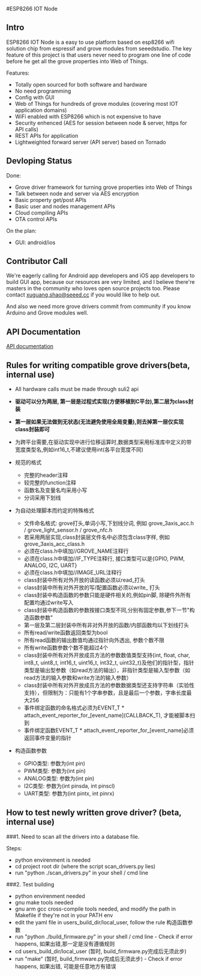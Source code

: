 #ESP8266 IOT Node


## Intro
ESP8266 IOT Node is a easy to use platform based on esp8266 wifi solution chip from espressif and grove modules from seeedstudio. The key feature of this project is that users never need to program one line of code before he get all the grove properties into Web of Things. 

Features:

* Totally open sourced for both software and hardware
* No need programming
* Config with GUI
* Web of Things for hundreds of grove modules (covering most IOT application domains)
* WiFi enabled with ESP8266 which is not expensive to have
* Security enhenced (AES for session between node & server, https for API calls)
* REST APIs for application 
* Lightweighted forward server (API server) based on Tornado



## Devloping Status

Done:

* Grove driver framework for turning grove properties into Web of Things
* Talk between node and server via AES encryption
* Basic property get/post APIs
* Basic user and nodes management APIs
* Cloud compiling APIs
* OTA control APIs

On the plan:

* GUI: android/ios

## Contributor Call

We're eagerly calling for Android app developers and iOS app developers to build GUI app, because our resources are very limited, and I believe there're masters in the community who loves open source projects too. Please contact xuguang.shao@seeed.cc if you would like to help out. 

And also we need more grove drivers commit from community if you know Arduino and Grove modules well.

## API Documentation

[API documentation](https://github.com/KillingJacky/esp8266_iot_node/wiki/API-Documentation)


## Rules for writing compatible grove drivers(beta, internal use)

* All hardware calls must be made through suli2 api
* **驱动可以分为两层, 第一层是过程式实现(方便移植到C平台),第二层为class封装**
* **第一层如果无法做到无状态(无法避免使用全局变量),则去掉第一层仅实现class封装即可**
* 为跨平台需要,在驱动实现中进行位移运算时,数据类型采用标准库中定义的带宽度类型名,例如int16_t,不建议使用int(各平台宽度不同)
* 规范的格式
  * 完整的header注释
  * 较完整的function注释
  * 函数名及变量名均采用小写
  * 分词采用下划线
* 为自动处理脚本而约定的特殊格式
  * 文件命名格式: grove打头,单词小写,下划线分词, 例如 grove_3axis_acc.h / grove_light_sensor.h / grove_nfc.h
  * 若采用两层实现,class封装层文件名中必须包含class字样, 例如 grove_3axis_acc_class.h
  * 必须在class.h中填加//GROVE_NAME注释行
  * 必须在class.h中填加//IF_TYPE注释行, 接口类型可以是{GPIO, PWM, ANALOG, I2C, UART}
  * 必须在class.h中填加//IMAGE_URL注释行
  * class封装中所有对外开放的读函数必须以read_打头
  * class封装中所有对外开放的写/配置函数必须以write_ 打头
  * class封装中构造函数的参数只能是硬件相关的,例如pin脚, 除硬件外所有配置均通过write写入
  * class封装中构造函数的参数按接口类型不同,分别有固定参数,参下一节"构造函数参数"
  * 第一层及第二层封装中所有非对外开放的函数/内部函数均以下划线打头
  * 所有read/write函数返回类型为bool
  * 所有read函数的输出数值均通过指针向外透出, 参数个数不限
  * 所有write函数参数个数不能超过4个
  * class封装中所有对外开放成员方法的参数数值类型支持{int, float, char, int8_t, uint8_t, int16_t, uint16_t, int32_t, uint32_t}及他们的指针型，指针类型是输出型参数（如read方法的输出），非指针类型是输入型参数（如read方法的输入参数和write方法的输入参数）
  * class封装中所有对外开放成员方法的参数数据类型还支持字符串（实验性支持），但限制为：只能有1个字串参数，且是最后一个参数，字串长度最大256
  * 事件绑定函数的命名格式必须为EVENT_T * attach_event_reporter_for_\[event_name\](CALLBACK_T), 才能被脚本扫到
  * 事件绑定函数EVENT_T * attach_event_reporter_for_\[event_name\]必须返回事件变量的指针
  
* 构造函数参数
  * GPIO类型: 参数为(int pin)
  * PWM类型: 参数为(int pin)
  * ANALOG类型: 参数为(int pin)
  * I2C类型: 参数为(int pinsda, int pinscl)
  * UART类型: 参数为(int pintx, int pinrx)
  
## How to test newly written grove driver? (beta, internal use)

###1. Need to scan all the drivers into a database file. 

Steps:

  * python envirenment is needed
  * cd project root dir (where the script scan_drivers.py lies)
  * run "python ./scan_drivers.py" in your shell / cmd line
  
###2. Test building
  * python envirenment needed
  * gnu make tools needed
  * gnu arm gcc cross-compile tools needed, and modify the path in Makefile if they're not in your PATH env
  * edit the yaml file in users_build_dir/local_user, follow the rule 构造函数参数
  * run "python ./build_firmware.py" in your shell / cmd line - Check if error happens, 如果出错,那一定是没有遵循规则
  * cd users_build_dir/local_user (暂时, build_firmware.py完成后无须此步)
  * run "make" (暂时, build_firmware.py完成后无须此步) - Check if error happens, 如果出错, 可能是任意地方有错误
  
